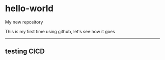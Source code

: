 # hello-world
My new repository

This is my first time using github, let's see how it goes

---
testing CICD
---
